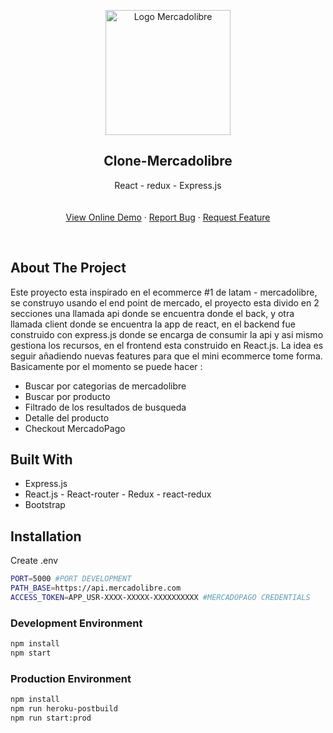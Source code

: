 <p align="center">
  <a href="https://github.com/silverbryan">
    <img src="images/mercado-libre-logo.svg" alt="Logo Mercadolibre" width="200" >
  </a>

  <h2 align="center"><b>Clone-Mercadolibre</b></h2>

  <p align="center">
    React - redux - Express.js
    <br />
    <br />
    <br />
    <a href="https://clone-mercadolibre.herokuapp.com/">View Online Demo</a>
    ·
    <a href="https://github.com/silverbryan/clone-mercadolibre/issues">Report Bug</a>
    ·
    <a href="https://github.com/silverbryan/clone-mercadolibre/issues">Request Feature</a>
  </p>
</p>
<br>

## About The Project
Este proyecto esta inspirado en el ecommerce #1 de latam - mercadolibre, se construyo usando el end point de mercado, el proyecto esta divido en 2 secciones una llamada api donde se encuentra donde el back, y otra llamada client donde se encuentra la app de react, en el backend fue construido con express.js donde se encarga de consumir la api y asi mismo gestiona los recursos, en el frontend esta construido en React.js. La idea es seguir añadiendo nuevas features para que el mini ecommerce tome forma.
Basicamente por el momento se puede hacer :

- Buscar por categorias de mercadolibre
- Buscar por producto
- Filtrado de los resultados de busqueda
- Detalle del producto
- Checkout MercadoPago

## Built With

* []()Express.js
* []()React.js - React-router - Redux - react-redux
* []()Bootstrap

## Installation

Create .env

```sh
PORT=5000 #PORT DEVELOPMENT
PATH_BASE=https://api.mercadolibre.com
ACCESS_TOKEN=APP_USR-XXXX-XXXXX-XXXXXXXXXX #MERCADOPAGO CREDENTIALS
```
### Development Environment

```sh
npm install
npm start
```
### Production Environment

```sh
npm install
npm run heroku-postbuild
npm run start:prod
```
